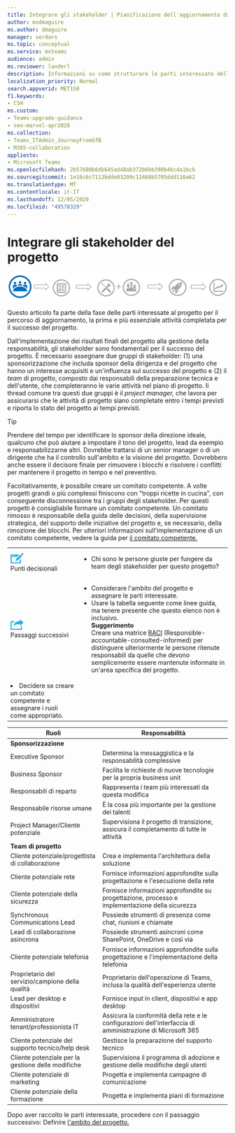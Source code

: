 ```yaml
---
title: Integrare gli stakeholder | Pianificazione dell'aggiornamento da Skype for Business a Teams
author: msdmaguire
ms.author: dmaguire
manager: serdars
ms.topic: conceptual
ms.service: msteams
audience: admin
ms.reviewer: landerl
description: Informazioni su come strutturare le parti interessate dell'organizzazione per assicurare il successo dell'aggiornamento a Microsoft Teams.
localization_priority: Normal
search.appverid: MET150
f1.keywords:
- CSH
ms.custom:
- Teams-upgrade-guidance
- seo-marvel-apr2020
ms.collection:
- Teams_ITAdmin_JourneyFromSfB
- M365-collaboration
appliesto:
- Microsoft Teams
ms.openlocfilehash: 2b57608b6db645ad48ab372b6bb390b4bc4a1bcb
ms.sourcegitcommit: 1e16c6c7112bdde03209c12468b5705ddd116a62
ms.translationtype: MT
ms.contentlocale: it-IT
ms.lasthandoff: 12/05/2020
ms.locfileid: "49578329"
---
```

# <a name="enlist-your-project-stakeholders"></a>Integrare gli stakeholder del progetto

![Figura che mostra lo stato degli stakeholder durante il percorso di aggiornamento](media/upgrade-banner-stakeholders.png "Fasi del percorso di aggiornamento, con enfasi sulla raccolta del team di stakeholder del progetto")

Questo articolo fa parte della fase delle parti interessate al progetto per il percorso di aggiornamento, la prima e più essenziale attività completata per il successo del progetto.

Dall'implementazione dei risultati finali del progetto alla gestione della responsabilità, gli stakeholder sono fondamentali per il successo del progetto. È necessario assegnare due gruppi di stakeholder: (1) una sponsorizzazione che includa sponsor della dirigenza e del progetto che hanno un interesse acquisiti e un'influenza sul successo del progetto e (2) il _team_ di progetto, composto dai responsabili della preparazione tecnica e dell'utente, che completeranno le varie attività nel piano di progetto.  Il thread comune tra questi due gruppi è il _project manager,_ che lavora per assicurarsi che le attività di progetto siano completate entro i tempi previsti e riporta lo stato del progetto ai tempi previsti.

> [!Tip]
> Prendere del tempo per identificare lo sponsor della direzione ideale, qualcuno che può aiutare a impostare il tono del progetto, lead da esempio e responsabilizzarne altri. Dovrebbe trattarsi di un senior manager o di un dirigente che ha il controllo sull'ambito e la visione del progetto. Dovrebbero anche essere il decisore finale per rimuovere i blocchi e risolvere i conflitti per mantenere il progetto in tempo e nel preventivo.

Facoltativamente, è possibile creare un comitato competente. A volte progetti grandi o più complessi finiscono con "troppi ricette in cucina", con conseguente disconnessione tra i gruppi degli stakeholder. Per questi progetti è consigliabile formare un comitato competente. Un comitato rimosso è responsabile della guida delle decisioni, della supervisione strategica, del supporto delle iniziative del progetto e, se necessario, della rimozione dei blocchi. Per ulteriori informazioni sull'implementazione di un comitato competente, vedere la guida per [il comitato competente.](https://aka.ms/SteeringCommittee)

| | |
|---|---|
| ![Icona che descrive i punti decisionali](media/audio_conferencing_image7.png) <br/>Punti decisionali | <ul><li>Chi sono le persone giuste per fungere da team degli stakeholder per questo progetto?</li></ul> |
| ![Icona che descrive i passaggi successivi](media/audio_conferencing_image9.png)<br/>Passaggi successivi | <ul><li>Considerare l'ambito del progetto e assegnare le parti interessate.</li><li>Usare la tabella seguente come linee guida, ma tenere presente che questo elenco non è inclusivo.<br><strong>Suggerimento</strong><br>Creare una matrice [RACI](https://en.wikipedia.org/wiki/Responsibility_assignment_matrix) (Responsible-accountable-consulted-informed) per distinguere ulteriormente le persone ritenute responsabili da quelle che devono semplicemente essere mantenute informate in un'area specifica del progetto.</li> |
| <li>Decidere se creare un comitato competente e assegnare i ruoli come appropriato.</li></ul> | |

| Ruoli | Responsabilità |
|---|---|
| **Sponsorizzazione** | |
| Executive Sponsor | Determina la messaggistica e la responsabilità complessive |
| Business Sponsor | Facilita le richieste di nuove tecnologie per la propria business unit |
| Responsabili di reparto | Rappresenta i team più interessati da questa modifica |
| Responsabile risorse umane | È la cosa più importante per la gestione dei talenti |
| Project Manager/Cliente potenziale | Supervisiona il progetto di transizione, assicura il completamento di tutte le attività |
| **Team di progetto** | |
| Cliente potenziale/progettista di collaborazione | Crea e implementa l'architettura della soluzione |
| Cliente potenziale rete | Fornisce informazioni approfondite sulla progettazione e l'esecuzione della rete |
| Cliente potenziale della sicurezza | Fornisce informazioni approfondite su progettazione, processo e implementazione della sicurezza |
| Synchronous Communications Lead | Possiede strumenti di presenza come chat, riunioni e chiamate |
| Lead di collaborazione asincrona | Possiede strumenti asincroni come SharePoint, OneDrive e così via |
| Cliente potenziale telefonia | Fornisce informazioni approfondite sulla progettazione e l'implementazione della telefonia |
| Proprietario del servizio/campione della qualità | Proprietario dell'operazione di Teams, inclusa la qualità dell'esperienza utente |
| Lead per desktop e dispositivi | Fornisce input in client, dispositivi e app desktop |
| Amministratore tenant/professionista IT | Assicura la conformità della rete e le configurazioni dell'interfaccia di amministrazione di Microsoft 365 |
| Cliente potenziale del supporto tecnico/help desk | Gestisce la preparazione del supporto tecnico |
| Cliente potenziale per la gestione delle modifiche | Supervisiona il programma di adozione e gestione delle modifiche degli utenti |
| Cliente potenziale di marketing | Progetta e implementa campagne di comunicazione |
| Cliente potenziale della formazione | Progetta e implementa piani di formazione |

Dopo aver raccolto le parti interessate, procedere con il passaggio successivo: Definire [l'ambito del progetto.](https://aka.ms/SkypetoTeams-Scope)
